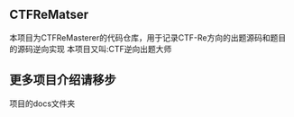 ## CTFReMatser
本项目为CTFReMasterer的代码仓库，用于记录CTF-Re方向的出题源码和题目的源码逆向实现
本项目又叫:CTF逆向出题大师

## 更多项目介绍请移步
项目的docs文件夹

